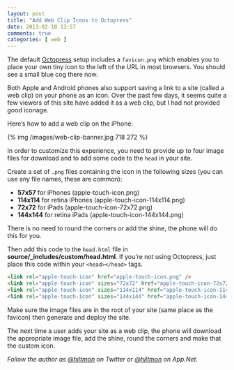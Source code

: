 ```yaml
---
layout: post
title: "Add Web Clip Icons to Octopress"
date: 2013-02-10 13:57
comments: true
categories: [ web ]
---
```


The default [Octopress](http://octopress.org) setup includes a `favicon.png` which enables you to place your own tiny icon to the left of the URL in most browsers. You should see a small blue cog there now.

Both Apple and Android phones also support saving a link to a site (called a web clip) on your phone as an icon. Over the past few days, it seems quite a few viewers of this site have added it as a web clip, but I had not provided good iconage.

Here’s how to add a web clip on the iPhone:

{% img /images/web-clip-banner.jpg 718 272 %}

In order to customize this experience, you need to provide up to four image files for download and to add some code to the `head` in your site.

Create a set of `.png` files containing the icon in the following sizes (you can use any file names, these are common):

* **57x57** for iPhones (apple-touch-icon.png)
* **114x114** for retina iPhones (apple-touch-icon-114x114.png)
* **72x72** for iPads (apple-touch-icon-72x72.png)
* **144x144** for retina iPads (apple-touch-icon-144x144.png)

There is no need to round the corners or add the shine, the phone will do this for you.

Then add this code to the `head.html` file in **source/_includes/custom/head.html**. If you’re not using Octopress, just place this code within your `<head></head>` tags.

``` html
<link rel="apple-touch-icon" href="apple-touch-icon.png" /> 
<link rel="apple-touch-icon" sizes="72x72" href="apple-touch-icon-72x72.png" /> 
<link rel="apple-touch-icon" sizes="114x114" href="apple-touch-icon-114x114.png" />
<link rel="apple-touch-icon" sizes="144x144" href="apple-touch-icon-144x144.png" />
```

Make sure the image files are in the root of your site (same place as the favicon) then generate and deploy the site.

The next time a user adds your site as a web clip, the phone will download the appropriate image file, add the shine, round the corners and make that the custom icon.

*Follow the author as [@hiltmon](http://twitter.com/hiltmon) on Twitter or [@hiltmon](http://alpha.app.net/hiltmon) on App.Net.*